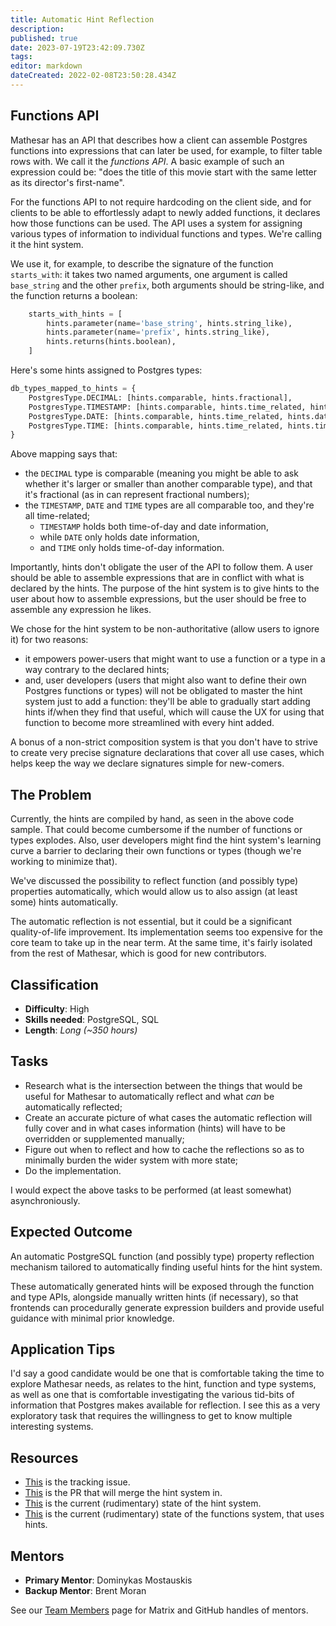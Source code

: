 ```yaml
---
title: Automatic Hint Reflection
description: 
published: true
date: 2023-07-19T23:42:09.730Z
tags: 
editor: markdown
dateCreated: 2022-02-08T23:50:28.434Z
---
```


## Functions API

Mathesar has an API that describes how a client can assemble Postgres functions into expressions that can later be used, for example, to filter table rows with. We call it the *functions API*. A basic example of such an expression could be: "does the title of this movie start with the same letter as its director's first-name".

For the functions API to not require hardcoding on the client side, and for clients to be able to effortlessly adapt to newly added functions, it declares how those functions can be used. The API uses a system for assigning various types of information to individual functions and types. We're calling it the hint system.

We use it, for example, to describe the signature of the function `starts_with`: it takes two named arguments, one argument is called `base_string` and the other `prefix`, both arguments should be string-like, and the function returns a boolean:

```python
    starts_with_hints = [
        hints.parameter(name='base_string', hints.string_like),
        hints.parameter(name='prefix', hints.string_like),
        hints.returns(hints.boolean),
    ]
```

Here's some hints assigned to Postgres types:

```python
db_types_mapped_to_hints = {
    PostgresType.DECIMAL: [hints.comparable, hints.fractional],
    PostgresType.TIMESTAMP: [hints.comparable, hints.time_related, hints.time_of_day, hints.date],
    PostgresType.DATE: [hints.comparable, hints.time_related, hints.date],
    PostgresType.TIME: [hints.comparable, hints.time_related, hints.time_of_day],
}
```

Above mapping says that:
  - the `DECIMAL` type is comparable (meaning you might be able to ask whether it's larger or smaller than another comparable type), and that it's fractional (as in can represent fractional numbers);
  - the `TIMESTAMP`, `DATE` and `TIME` types are all comparable too, and they're all time-related;
  	- `TIMESTAMP` holds both time-of-day and date information,
    - while `DATE` only holds date information,
    - and `TIME` only holds time-of-day information.

Importantly, hints don't obligate the user of the API to follow them. A user should be able to assemble expressions that are in conflict with what is declared by the hints. The purpose of the hint system is to give hints to the user about how to assemble expressions, but the user should be free to assemble any expression he likes.

We chose for the hint system to be non-authoritative (allow users to ignore it) for two reasons:
- it empowers power-users that might want to use a function or a type in a way contrary to the declared hints;
- and, user developers (users that might also want to define their own Postgres functions or types) will not be obligated to master the hint system just to add a function: they'll be able to gradually start adding hints if/when they find that useful, which will cause the UX for using that function to become more streamlined with every hint added.

A bonus of a non-strict composition system is that you don't have to strive to create very precise signature declarations that cover all use cases, which helps keep the way we declare signatures simple for new-comers.

## The Problem

Currently, the hints are compiled by hand, as seen in the above code sample. That could become cumbersome if the number of functions or types explodes. Also, user developers might find the hint system's learning curve a barrier to declaring their own functions or types (though we're working to minimize that).

We've discussed the possibility to reflect function (and possibly type) properties automatically, which would allow us to also assign (at least some) hints automatically.

The automatic reflection is not essential, but it could be a significant quality-of-life improvement. Its implementation seems too expensive for the core team to take up in the near term. At the same time, it's fairly isolated from the rest of Mathesar, which is good for new contributors.

## Classification
- **Difficulty**: High
- **Skills needed**: PostgreSQL, SQL
- **Length**: *Long (~350 hours)*

## Tasks
- Research what is the intersection between the things that would be useful for Mathesar to automatically reflect and what *can* be automatically reflected;
- Create an accurate picture of what cases the automatic reflection will fully cover and in what cases information (hints) will have to be overridden or supplemented manually;
- Figure out when to reflect and how to cache the reflections so as to minimally burden the wider system with more state;
- Do the implementation.

I would expect the above tasks to be performed (at least somewhat) asynchroniously.

## Expected Outcome
An automatic PostgreSQL function (and possibly type) property reflection mechanism tailored to automatically finding useful hints for the hint system.

These automatically generated hints will be exposed through the function and type APIs, alongside manually written hints (if necessary), so that frontends can procedurally generate expression builders and provide useful guidance with minimal prior knowledge.

## Application Tips
I'd say a good candidate would be one that is comfortable taking the time to explore Mathesar needs, as relates to the hint, function and type systems, as well as one that is comfortable investigating the various tid-bits of information that Postgres makes available for reflection. I see this as a very exploratory task that requires the willingness to get to know multiple interesting systems.

## Resources
- [This](https://github.com/centerofci/mathesar/issues/1038)  is the tracking issue.
- [This](https://github.com/centerofci/mathesar/pull/1022/) is the PR that will merge the hint system in.
- [This](https://github.com/centerofci/mathesar/blob/ea3f200e19e4e1138e952ac1976e9f074db6c1c3/db/functions/hints.py) is the current (rudimentary) state of the hint system.
- [This](https://github.com/centerofci/mathesar/blob/ea3f200e19e4e1138e952ac1976e9f074db6c1c3/db/functions/base.py) is the current (rudimentary) state of the functions system, that uses hints.

## Mentors
- **Primary Mentor**: Dominykas Mostauskis 
- **Backup Mentor**: Brent Moran

See our [Team Members](/en/team/members) page for Matrix and GitHub handles of mentors.